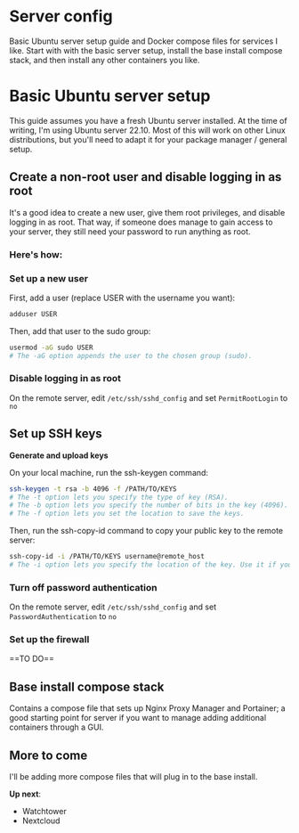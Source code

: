 # **Server config**
Basic Ubuntu server setup guide and Docker compose files for services I like. Start with with the basic server setup, install the base install compose stack, and then install any other containers you like.

# Basic Ubuntu server setup
This guide assumes you have a fresh Ubuntu server installed. At the time of writing, I'm using Ubuntu server 22.10. Most of this will work on other Linux distributions, but you'll need to adapt it for your package manager / general setup.

## Create a non-root user and disable logging in as root
It's a good idea to create a new user, give them root privileges, and disable logging in as root. That way, if someone does manage to gain access to your server, they still need your password to run anything as root.

### **Here's how:**

### Set up a new user
First, add a user (replace USER with the username you want):
```bash
adduser USER
```
Then, add that user to the sudo group:
```bash
usermod -aG sudo USER
# The -aG option appends the user to the chosen group (sudo).
```

### Disable logging in as root
On the remote server, edit `/etc/ssh/sshd_config` and set `PermitRootLogin` to `no`

## Set up SSH keys
**Generate and upload keys**

On your local machine, run the ssh-keygen command:
```bash
ssh-keygen -t rsa -b 4096 -f /PATH/TO/KEYS
# The -t option lets you specify the type of key (RSA). 
# The -b option lets you specify the number of bits in the key (4096). 
# The -f option lets you set the location to save the keys.
```

Then, run the ssh-copy-id command to copy your public key to the remote server:
```bash
ssh-copy-id -i /PATH/TO/KEYS username@remote_host
# The -i option lets you specify the location of the key. Use it if your keys are not in the default location.
```

### Turn off password authentication
On the remote server, edit `/etc/ssh/sshd_config` and set `PasswordAuthentication` to `no`

### Set up the firewall

==TO DO==

## Base install compose stack
Contains a compose file that sets up Nginx Proxy Manager and Portainer; a good starting point for server if you want to manage adding additional containers through a GUI.

## More to come
I'll be adding more compose files that will plug in to the base install.

**Up next**:
- Watchtower
- Nextcloud